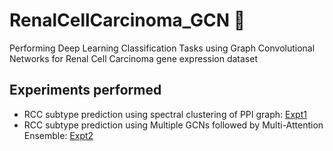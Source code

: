 # RenalCellCarcinoma_GCN 🧬
Performing Deep Learning Classification Tasks using Graph Convolutional Networks for Renal Cell Carcinoma gene expression dataset

## Experiments performed
- RCC subtype prediction using spectral clustering of PPI graph: [Expt1](https://github.com/ishitamed19/RenalCellCarcinoma_GCN/tree/master/Expt1)
- RCC subtype prediction using Multiple GCNs followed by Multi-Attention Ensemble: [Expt2](https://github.com/ishitamed19/RenalCellCarcinoma_GCN/tree/master/Expt2)
